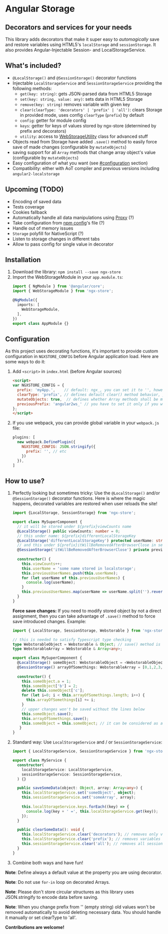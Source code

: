 # Angular Storage
## Decorators and services for your needs

This library adds decorators that make it super easy to *automagically* save and restore variables using HTML5's `localStorage` and `sessionStorage`. It also provides Angular-Injectable Session- and LocalStorageService.

## What's included? 
- `@LocalStorage()` and `@SessionStorage()` decorator functions
- Injectable `LocalStorageService` and `SessionStorageService` providing the following methods:
    + `get(key: string)`: gets JSON-parsed data from HTML5 Storage
    + `set(key: string, value: any)`: sets data in HTML5 Storage
    + `remove(key: string)` removes variable with given key
    + `clear(clearType: 'decorators' | 'prefix' | 'all')`: clears Storage in provided mode, uses config `clearType` (`prefix`) by default
    + `config`: getter for module config
    + `keys`: getter for keys of values stored by ngx-store (determined by prefix and decorators)
    + `utility`: access to [WebStorageUtility](https://github.com/zoomsphere/ngx-store/blob/aot/src/utility/webstorage-utility.ts) class for advanced stuff
- Objects read from Storage have added `.save()` method to easily force save of made changes (configurable by `mutateObjects`)
- saving support for all `Array` methods that change array object's value (configurable by `mutateObjects`)
- Easy configuration of what you want (see [#configuration](#configuration) section)
- Compatibility: either with AoT compiler and previous versions including `angular2-localstorage`

## Upcoming (TODO)
- Encoding of saved data
- Tests coverage
- Cookies fallback
- Automatically handle all data manipulations using [Proxy](https://developer.mozilla.org/en-US/docs/Web/JavaScript/Reference/Global_Objects/Proxy) (?)
- Take configuration from [npm config](https://www.npmjs.com/package/config)'s file (?)
- Handle out of memory issues
- `Storage` polyfill for NativeScript (?)
- Listen to storage changes in different tabs
- Allow to pass config for single value in decorator

## Installation
1. Download the library: `npm install --save ngx-store`
2. Import the WebStorageModule in your `app.module.ts`:
    ```typescript
    import { NgModule } from '@angular/core';
    import { WebStorageModule } from 'ngx-store';

    @NgModule({
      imports: [
        WebStorageModule,
      ],
    })
    export class AppModule {}
    ```

## Configuration
As this project uses decorating functions, it's important to provide custom configuration in `NGXSTORE_CONFIG` before Angular application load. Here are some ways to do it:
1. Add `<script>` in `index.html` (before Angular sources)
    ```html
    <script>
    var NGXSTORE_CONFIG = {
      prefix: 'myApp.',    // default: ngx_, you can set it to '', however using prefix is recommended
      clearType: 'prefix', // defines default clear() method behavior, possible values are: decorators, prefix, all
      mutateObjects: true,  // defines whether Array methods shall be modified to handle changes automatically and .save() method shall be added to stored objects (can be troublesome for object comparisons)
      previousPrefix: 'angular2ws_' // you have to set it only if you were using custom prefix in old version ('angular2ws_' is a default value)
    };
    </script>
    ```
2. If you use webpack, you can provide global variable in your `webpack.js` file:
    ```javascript
    plugins: [ 
      new webpack.DefinePlugin({
        NGXSTORE_CONFIG: JSON.stringify({
          prefix: '', // etc
        })
      }),
    ]
    ```


## How to use?
1. Perfectly looking but sometimes tricky: Use the `@LocalStorage()` and/or `@SessionStorage()` decorator functions. Here is where the magic happens, decorated variables are restored when user reloads the site!
    ```typescript
    import {LocalStorage, SessionStorage} from 'ngx-store';
    
    export class MySuperComponent {
      // it will be stored under ${prefix}viewCounts name
      @LocalStorage() public viewCounts: number = 0;
      // this under name: ${prefix}differentLocalStorageKey
      @LocalStorage('differentLocalStorageKey') protected userName: string = '';
      // and this under ${prefix}itWillBeRemovedAfterBrowserClose in session storage
      @SessionStorage('itWillBeRemovedAfterBrowserClose') private previousUserNames: Array<string> = [];
     
      constructor() {
        this.viewCounts++;
        this.userName = 'some name stored in localstorage';
        this.previousUserNames.push(this.userName);
        for (let userName of this.previousUserNames) {
          console.log(userName);
        }
        this.previousUserNames.map(userName => userName.split('').reverse().join(''));
      }
    }
    ```

    **Force save changes:** If you need to modify stored object by not a direct assignment, then you can take advantage of `.save()` method to force save introduced changes. Example:
    ```typescript
    import { LocalStorage, SessionStorage, Webstorable } from 'ngx-store';

    // this is needed to satisfy Typescript type checking
    type WebstorableObject = Webstorable & Object; // save() method is declared in the Webstorable interface
    type WebstorableArray = Webstorable & Array<any>;

    export class MySuperComponent {
      @LocalStorage() someObject: WebstorableObject = <WebstorableObject>{};
      @SessionStorage() arrayOfSomethings: WebstorableArray = [0,1,2,3,4];
       
      constructor() {
        this.someObject.a = 1;
        this.someObject['b'] = 2;
        delete this.someObject['c'];
        for (let i=0; i < this.arrayOfSomethings.length; i++) {
          this.arrayOfSomethings[i] += i;
        }
        // upper changes won't be saved without the lines below
        this.someObject.save();
        this.arrayOfSomethings.save();
        this.someObject = this.someObject; // it can be considered as a bad code, but also will do the job
       }
    }
    ```
    
2. Standard way: Use `LocalStorageService` and / or `SessionStorageService`:
    ```typescript
    import { LocalStorageService, SessionStorageService } from 'ngx-store';
 
    export class MyService {
      constructor(
        localStorageService: LocalStorageService,
        sessionStorageService: SessionStorageService,
      ) {}
   
      public saveSomeData(object: Object, array: Array<any>) {
        this.localStorageService.set('someObject', object);
        this.sessionStorageService.set('someArray', array);
        
        this.localStorageService.keys.forEach((key) => {
          console.log(key + ' =', this.localStorageService.get(key));
        });
      }
   
      public clearSomeData(): void {
        this.localStorageService.clear('decorators'); // removes only variables created by decorating functions
        this.localStorageService.clear('prefix'); // removes variables starting with set prefix (including decorators)
        this.sessionStorageService.clear('all'); // removes all session storage data
      }
    }
    ```

3. Combine both ways and have fun!

**Note**: Define always a default value at the property you are using decorator.

**Note**: Do not use `for-in` loop on decorated Arrays.

**Note**: Please don't store circular structures as this library uses JSON.stringify to encode data before saving.

**Note**: When you change prefix from '' (empty string) old values won't be removed automatically to avoid deleting necessary data. You should handle it manually or set clearType to 'all'.

**Contributions are welcome!**
